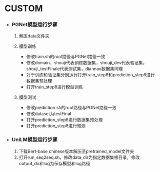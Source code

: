 # CUSTOM
- ### PGNet模型运行步骤
    1. 解压data文件夹
    2. 模型训练
        - 修改train.sh的root路径与PGNet路径一致
        - 修改domain，shouji代表训练数据集，shouji_dev代表验证集，shouji_testFinale代表测试集，diannao数据集同理
        - 对于训练和验证集分别运行打开train_step6和prediction_step6进行数据集预处理
        - 打开train_step8进行模型训练

    3. 模型测试
        - 修改prediction.sh的root路径与PGNet路径一致
        - 修改dataset为testFinal
        - 打开prediction_step6进行数据集预处理
        - 打开prediction_step8进行预测


- ### UniLM模型运行步骤
    1. 下载Bert-base chinese版本解压至pretrained_model文件夹
    2. 打开run_seq2seq.sh，修改data_dir为指定数据集根目录，修改output_dir和log为保存模型和log路径
